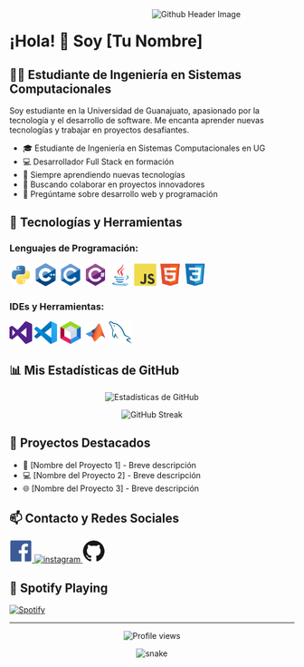 <img src="https://raw.githubusercontent.com/onimur/.github/master/.resources/git-header.svg" width="50%" align="right" alt="Github Header Image" />

# ¡Hola! 👋 Soy [Tu Nombre]

## 👨‍💻 Estudiante de Ingeniería en Sistemas Computacionales

Soy estudiante en la Universidad de Guanajuato, apasionado por la tecnología y el desarrollo de software. Me encanta aprender nuevas tecnologías y trabajar en proyectos desafiantes.

- 🎓 Estudiante de Ingeniería en Sistemas Computacionales en UG
- 💻 Desarrollador Full Stack en formación
- 🌱 Siempre aprendiendo nuevas tecnologías
- 👯 Buscando colaborar en proyectos innovadores
- 💬 Pregúntame sobre desarrollo web y programación

## 🚀 Tecnologías y Herramientas

### Lenguajes de Programación:
<p align="left">
<img src="https://raw.githubusercontent.com/devicons/devicon/master/icons/python/python-original.svg" alt="python" width="40" height="40"/>
<img src="https://raw.githubusercontent.com/devicons/devicon/master/icons/cplusplus/cplusplus-original.svg" alt="cplusplus" width="40" height="40"/>
<img src="https://raw.githubusercontent.com/devicons/devicon/master/icons/c/c-original.svg" alt="c" width="40" height="40"/>
<img src="https://raw.githubusercontent.com/devicons/devicon/master/icons/csharp/csharp-original.svg" alt="csharp" width="40" height="40"/>
<img src="https://raw.githubusercontent.com/devicons/devicon/master/icons/java/java-original.svg" alt="java" width="40" height="40"/>
<img src="https://raw.githubusercontent.com/devicons/devicon/master/icons/javascript/javascript-original.svg" alt="javascript" width="40" height="40"/>
<img src="https://raw.githubusercontent.com/devicons/devicon/master/icons/html5/html5-original.svg" alt="html5" width="40" height="40"/>
<img src="https://raw.githubusercontent.com/devicons/devicon/master/icons/css3/css3-original.svg" alt="css3" width="40" height="40"/>
</p>

### IDEs y Herramientas:
<p align="left">
<img src="https://raw.githubusercontent.com/devicons/devicon/master/icons/visualstudio/visualstudio-plain.svg" alt="visual studio" width="40" height="40"/>
<img src="https://raw.githubusercontent.com/devicons/devicon/master/icons/vscode/vscode-original.svg" alt="vscode" width="40" height="40"/>
<img src="https://raw.githubusercontent.com/devicons/devicon/master/icons/netbeans/netbeans-original.svg" alt="netbeans" width="40" height="40"/>
<img src="https://raw.githubusercontent.com/devicons/devicon/master/icons/matlab/matlab-original.svg" alt="matlab" width="40" height="40"/>
<img src="https://raw.githubusercontent.com/devicons/devicon/master/icons/mysql/mysql-original.svg" alt="mysql" width="40" height="40"/>
</p>

## 📊 Mis Estadísticas de GitHub

<p align="center">
<img src="https://github-readme-stats.vercel.app/api?username=TU_USERNAME&show_icons=true&theme=radical" alt="Estadísticas de GitHub" />
</p>

<p align="center">
<img src="https://github-readme-streak-stats.herokuapp.com/?user=TU_USERNAME&theme=radical" alt="GitHub Streak" />
</p>

## 🌟 Proyectos Destacados

- 🚀 [Nombre del Proyecto 1] - Breve descripción
- 💻 [Nombre del Proyecto 2] - Breve descripción
- 🌐 [Nombre del Proyecto 3] - Breve descripción

## 📫 Contacto y Redes Sociales

<p align="left">
<a href="https://www.facebook.com/TU_PERFIL" target="_blank">
<img src="https://raw.githubusercontent.com/devicons/devicon/master/icons/facebook/facebook-original.svg" alt="facebook" width="40" height="40"/>
</a>
<a href="https://www.instagram.com/TU_PERFIL" target="_blank">
<img src="https://raw.githubusercontent.com/rahuldkjain/github-profile-readme-generator/master/src/images/icons/Social/instagram.svg" alt="instagram" width="40" height="40"/>
</a>
<a href="https://github.com/TU_USERNAME" target="_blank">
<img src="https://raw.githubusercontent.com/devicons/devicon/master/icons/github/github-original.svg" alt="github" width="40" height="40"/>
</a>
</p>

## 🎵 Spotify Playing

[![Spotify](https://novatorem2-alpha.vercel.app/api/spotify)](https://open.spotify.com/user/TU_USUARIO_SPOTIFY)

---

<p align="center">
<img src="https://komarev.com/ghpvc/?username=TU_USERNAME&label=Profile%20views&color=0e75b6&style=flat" alt="Profile views" />
</p>

<p align="center">
  <img src="https://github.com/TU_USERNAME/TU_USERNAME/blob/output/github-contribution-grid-snake.svg" alt="snake">
</p>
